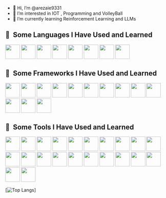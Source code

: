 - 👋 Hi, I’m @arezaie9331
- 👀 I’m interested in IOT , Programming and VolleyBall
- 🌱 I’m currently learning Reinforcement Learning and LLMs
<h2> 🚀 &nbsp;Some Languages I Have Used and Learned</h2>
<p align="left">

<img src="https://cdn.jsdelivr.net/gh/devicons/devicon@latest/icons/html5/html5-original-wordmark.svg" width="45" height="45" />
<img src="https://cdn.jsdelivr.net/gh/devicons/devicon@latest/icons/css3/css3-original-wordmark.svg" width="45" height="45" />
<img src="https://cdn.jsdelivr.net/gh/devicons/devicon@latest/icons/csharp/csharp-original.svg" width="45" height="45" />
<img src="https://cdn.jsdelivr.net/gh/devicons/devicon@latest/icons/cplusplus/cplusplus-original.svg" width="45" height="45" />      
<img src="https://cdn.jsdelivr.net/gh/devicons/devicon@latest/icons/python/python-original.svg"  width="45" height="45" />     
<img src="https://cdn.jsdelivr.net/gh/devicons/devicon@latest/icons/javascript/javascript-original.svg" width="45" height="45" />
<img src="https://cdn.jsdelivr.net/gh/devicons/devicon@latest/icons/dart/dart-original.svg" width="45" height="45" />
                   
<img src="https://cdn.jsdelivr.net/gh/devicons/devicon@latest/icons/matlab/matlab-original.svg"  width="45" height="45"/>
          
</p>


<h2> 🚀 &nbsp;Some Frameworks I Have Used and Learned</h2>
<p align="left">
  
  <img src="https://cdn.jsdelivr.net/gh/devicons/devicon@latest/icons/dot-net/dot-net-plain-wordmark.svg" width="45" height="45" />
  <img src="https://cdn.jsdelivr.net/gh/devicons/devicon@latest/icons/dotnetcore/dotnetcore-original.svg"  width="45" height="45"/>
  <img src="https://cdn.jsdelivr.net/gh/devicons/devicon@latest/icons/blazor/blazor-original.svg" width="45" height="45" />
  <img src="https://cdn.jsdelivr.net/gh/devicons/devicon@latest/icons/xamarin/xamarin-original.svg" width="45" height="45" />       
  <img src="https://cdn.jsdelivr.net/gh/devicons/devicon@latest/icons/entityframeworkcore/entityframeworkcore-original.svg" width="45" height="45" />
  <img src="https://cdn.jsdelivr.net/gh/devicons/devicon@latest/icons/django/django-plain.svg" width="45" height="45" />
  <img src="https://cdn.jsdelivr.net/gh/devicons/devicon@latest/icons/djangorest/djangorest-original.svg" height="45" />
  <img src="https://cdn.jsdelivr.net/gh/devicons/devicon@latest/icons/flask/flask-original.svg" width="45" height="45" />
  <img src="https://cdn.jsdelivr.net/gh/devicons/devicon@latest/icons/opencv/opencv-original.svg" width="45" height="45" />
  <img src="https://cdn.jsdelivr.net/gh/devicons/devicon@latest/icons/qt/qt-original.svg" width="45" height="45" />
  <img src="https://cdn.jsdelivr.net/gh/devicons/devicon@latest/icons/pytorch/pytorch-original.svg" width="45" height="45" />
  <img src="https://cdn.jsdelivr.net/gh/devicons/devicon@latest/icons/tensorflow/tensorflow-original.svg" width="45" height="45" />
  <img src="https://cdn.jsdelivr.net/gh/devicons/devicon@latest/icons/flutter/flutter-original.svg" width="45" height="45" />
          
</p>


<h2> 🚀 &nbsp;Some Tools I Have Used and Learned</h2>
<p align="left">


  <img src="https://cdn.jsdelivr.net/gh/devicons/devicon@latest/icons/arduino/arduino-original-wordmark.svg" width="45" height="45" />
  <img src="https://cdn.jsdelivr.net/gh/devicons/devicon@latest/icons/debian/debian-plain.svg" width="45" height="45" />
  <img src="https://cdn.jsdelivr.net/gh/devicons/devicon@latest/icons/docker/docker-original.svg"  width="45" height="45"/>
  <img src="https://cdn.jsdelivr.net/gh/devicons/devicon@latest/icons/firebase/firebase-original.svg" width="45" height="45" />
  <img src="https://cdn.jsdelivr.net/gh/devicons/devicon@latest/icons/git/git-original.svg"  width="45" height="45"/>
  <img src="https://cdn.jsdelivr.net/gh/devicons/devicon@latest/icons/github/github-original.svg" width="45" height="45" />
  <img src="https://cdn.jsdelivr.net/gh/devicons/devicon@latest/icons/googlecolab/googlecolab-original.svg" width="45" height="45" />
  <img src="https://cdn.jsdelivr.net/gh/devicons/devicon@latest/icons/jupyter/jupyter-original.svg" width="45" height="45" />
  <img src="https://cdn.jsdelivr.net/gh/devicons/devicon@latest/icons/kaggle/kaggle-original.svg" width="45" height="45" />
  <img src="https://cdn.jsdelivr.net/gh/devicons/devicon@latest/icons/kalilinux/kalilinux-original.svg"  width="45" height="45"/>
  <img src="https://cdn.jsdelivr.net/gh/devicons/devicon@latest/icons/keras/keras-original.svg"  width="45" height="45"/>
  <img src="https://cdn.jsdelivr.net/gh/devicons/devicon@latest/icons/microsoftsqlserver/microsoftsqlserver-original.svg" width="45" height="45" />
  <img src="https://cdn.jsdelivr.net/gh/devicons/devicon@latest/icons/visualstudio/visualstudio-original.svg"  width="45" height="45"/>
  <img src="https://cdn.jsdelivr.net/gh/devicons/devicon@latest/icons/vscode/vscode-original.svg"  width="45" height="45"/>
  <img src="https://cdn.jsdelivr.net/gh/devicons/devicon@latest/icons/mongodb/mongodb-original.svg"  width="45" height="45"/>
  <img src="https://cdn.jsdelivr.net/gh/devicons/devicon@latest/icons/mysql/mysql-original.svg"  width="45" height="45"/>
  <img src="https://cdn.jsdelivr.net/gh/devicons/devicon@latest/icons/postman/postman-original.svg" width="45" height="45" />
  <img src="https://cdn.jsdelivr.net/gh/devicons/devicon@latest/icons/postgresql/postgresql-original.svg" width="45" height="45" />
  <img src="https://cdn.jsdelivr.net/gh/devicons/devicon@latest/icons/pycharm/pycharm-original.svg" width="45" height="45" />
  <img src="https://cdn.jsdelivr.net/gh/devicons/devicon@latest/icons/rabbitmq/rabbitmq-original.svg" width="45" height="45" />
  <img src="https://cdn.jsdelivr.net/gh/devicons/devicon@latest/icons/redis/redis-original.svg"  width="45" height="45"/>
  <img src="https://cdn.jsdelivr.net/gh/devicons/devicon@latest/icons/sqlite/sqlite-original.svg"  width="45" height="45"/>
          
          
</p>



[![Top Langs](https://github-readme-stats.vercel.app/api/top-langs/?username=arezaie9331&layout=donut&theme=dark)]
